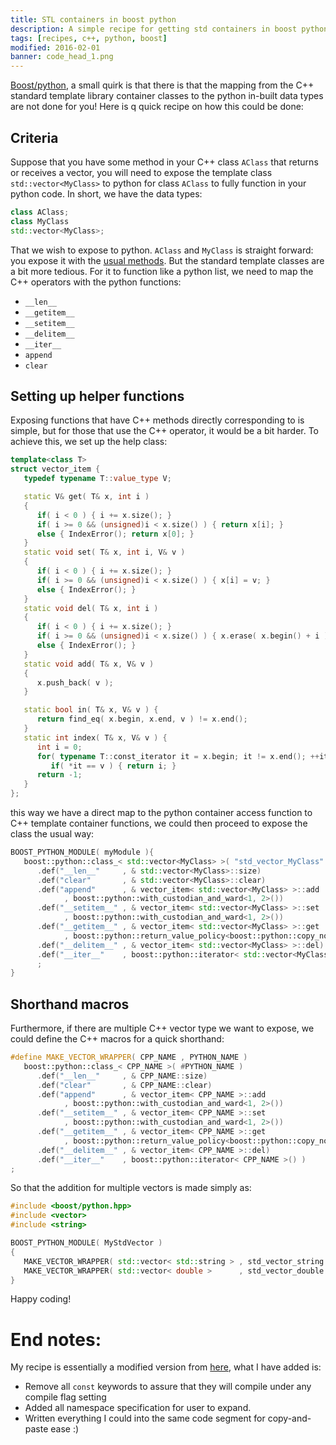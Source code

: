 ```yaml
---
title: STL containers in boost python
description: A simple recipe for getting std containers in boost python
tags: [recipes, c++, python, boost]
modified: 2016-02-01
banner: code_head_1.png
---
```


[Boost/python][boostpython], a small quirk is that there is that the mapping
from the C++ standard template library container classes to the python in-built
data types are not done for you! Here is q quick recipe on how this could be
done:

[boostpython]: http://www.boost.org/doc/libs/1_60_0/libs/python/doc/html/index.html

## Criteria

Suppose that you have some method in your C++ class `AClass` that returns or
receives a vector, you will need to expose the template class
`std::vector<MyClass>` to python for class `AClass` to fully function in your
python code. In short, we have the data types:

```cpp
class AClass;
class MyClass
std::vector<MyClass>;
```

That we wish to expose to python. `AClass` and `MyClass` is straight forward:
you expose it with the [usual methods][expose]. But the standard template
classes are a bit more tedious. For it to function like a python list, we need
to map the C++ operators with the python functions:

- `__len__`
- `__getitem__`
- `__setitem__`
- `__delitem__`
- `__iter__`
- `append`
- `clear`

[expose]: http://www.boost.org/doc/libs/1_60_0/libs/python/doc/html/tutorial/tutorial/exposing.html

## Setting up helper functions

Exposing functions that have C++ methods directly corresponding to is simple,
but for those that use the C++ operator, it would be a bit harder. To achieve
this, we set up the help class:

```cpp showLineNumber title="Helper class to assist with setting up the methods"
template<class T>
struct vector_item {
   typedef typename T::value_type V;

   static V& get( T& x, int i )
   {
      if( i < 0 ) { i += x.size(); }
      if( i >= 0 && (unsigned)i < x.size() ) { return x[i]; }
      else { IndexError(); return x[0]; }
   }
   static void set( T& x, int i, V& v )
   {
      if( i < 0 ) { i += x.size(); }
      if( i >= 0 && (unsigned)i < x.size() ) { x[i] = v; }
      else { IndexError(); }
   }
   static void del( T& x, int i )
   {
      if( i < 0 ) { i += x.size(); }
      if( i >= 0 && (unsigned)i < x.size() ) { x.erase( x.begin() + i ); }
      else { IndexError(); }
   }
   static void add( T& x, V& v )
   {
      x.push_back( v );
   }

   static bool in( T& x, V& v ) {
      return find_eq( x.begin, x.end, v ) != x.end();
   }
   static int index( T& x, V& v ) {
      int i = 0;
      for( typename T::const_iterator it = x.begin; it != x.end(); ++it, ++i )
         if( *it == v ) { return i; }
      return -1;
   }
};
```

this way we have a direct map to the python container access function to C++
template container functions, we could then proceed to expose the class the
usual way:

```cpp showLineNumber title="Calling the boost::python methods"
BOOST_PYTHON_MODULE( myModule ){
   boost::python::class_< std::vector<MyClass> >( "std_vector_MyClass" )
      .def("__len__"     , & std::vector<MyClass>::size)
      .def("clear"       , & std::vector<MyClass>::clear)
      .def("append"      , & vector_item< std::vector<MyClass> >::add
            , boost::python::with_custodian_and_ward<1, 2>())
      .def("__setitem__" , & vector_item< std::vector<MyClass> >::set
            , boost::python::with_custodian_and_ward<1, 2>())
      .def("__getitem__" , & vector_item< std::vector<MyClass> >::get
            , boost::python::return_value_policy<boost::python::copy_non_const_reference>())
      .def("__delitem__" , & vector_item< std::vector<MyClass> >::del)
      .def("__iter__"    , boost::python::iterator< std::vector<MyClass> >() )
      ;
}
```

## Shorthand macros

Furthermore, if there are multiple C++ vector type we want to expose, we could
define the C++ macros for a quick shorthand:

```cpp showLineNumber title="Macro for boost call shorthand"
#define MAKE_VECTOR_WRAPPER( CPP_NAME , PYTHON_NAME )                                        \
   boost::python::class_< CPP_NAME >( #PYTHON_NAME )                                         \
      .def("__len__"     , & CPP_NAME::size)                                                 \
      .def("clear"       , & CPP_NAME::clear)                                                \
      .def("append"      , & vector_item< CPP_NAME >::add                                    \
            , boost::python::with_custodian_and_ward<1, 2>())                                \
      .def("__setitem__" , & vector_item< CPP_NAME >::set                                    \
            , boost::python::with_custodian_and_ward<1, 2>())                                \
      .def("__getitem__" , & vector_item< CPP_NAME >::get                                    \
            , boost::python::return_value_policy<boost::python::copy_non_const_reference>()) \
      .def("__delitem__" , & vector_item< CPP_NAME >::del)                                   \
      .def("__iter__"    , boost::python::iterator< CPP_NAME >() )                           \
;
```

So that the addition for multiple vectors is made simply as:

```cpp showLineNumber title="All together with macros"
#include <boost/python.hpp>
#include <vector>
#include <string>

BOOST_PYTHON_MODULE( MyStdVector )
{
   MAKE_VECTOR_WRAPPER( std::vector< std::string > , std_vector_string );
   MAKE_VECTOR_WRAPPER( std::vector< double >      , std_vector_double );
}
```

Happy coding!

# End notes:

My recipe is essentially a modified version from
[here](https://wiki.python.org/moin/boost.python/StlContainers), what I have
added is:

- Remove all `const` keywords to assure that they will compile under any
  compile flag setting
- Added all namespace specification for user to expand.
- Written everything I could into the same code segment for copy-and-paste ease
  :)
